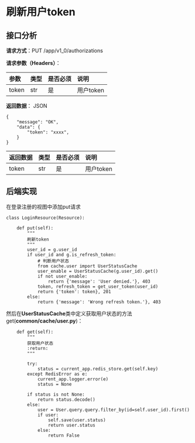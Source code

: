 # 刷新用户token

## 接口分析

**请求方式**：PUT /app/v1\_0/authorizations

**请求参数（Headers）**：

| 参数 | 类型 | 是否必须 | 说明 |
| :--- | :--- | :--- | :--- |
| token | str | 是 | 用户token |

**返回数据**： JSON

```
{
    "message": "OK",
    "data": {
        "token": "xxxx",
    }
}
```

| 返回数据 | 类型 | 是否必须 | 说明 |
| :--- | :--- | :--- | :--- |
| token | str | 是 | 用户token |

## 后端实现

在登录注册的视图中添加put请求

```
class LoginResource(Resource):

    def put(self):
        """
        刷新token
        """
        user_id = g.user_id
        if user_id and g.is_refresh_token:
            # 判断用户状态
            from cache.user import UserStatusCache
            user_enable = UserStatusCache(g.user_id).get()
            if not user_enable:
                return {'message': 'User denied.'}, 403
            token, refresh_token = get_user_token(user_id)
            return {'token': token}, 201
        else:
            return {'message': 'Wrong refresh token.'}, 403
```

然后在**UserStatusCache**类中定义获取用户状态的方法get\(**common/cache/user.py**\)：

```
    def get(self):
        """
        获取用户状态
        :return:
        """

        try:
            status = current_app.redis_store.get(self.key)
        except RedisError as e:
            current_app.logger.error(e)
            status = None

        if status is not None:
            return status.decode()
        else:
            user = User.query.query.filter_by(id=self.user_id).first()
            if user:
                self.save(user.status)
                return user.status
            else:
                return False
```



